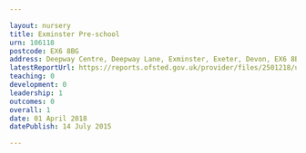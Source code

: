 ```yaml
---

layout: nursery
title: Exminster Pre-school
urn: 106118
postcode: EX6 8BG
address: Deepway Centre, Deepway Lane, Exminster, Exeter, Devon, EX6 8BG
latestReportUrl: https://reports.ofsted.gov.uk/provider/files/2501218/urn/106118.pdf
teaching: 0
development: 0
leadership: 1
outcomes: 0
overall: 1
date: 01 April 2018 
datePublish: 14 July 2015

---
```

